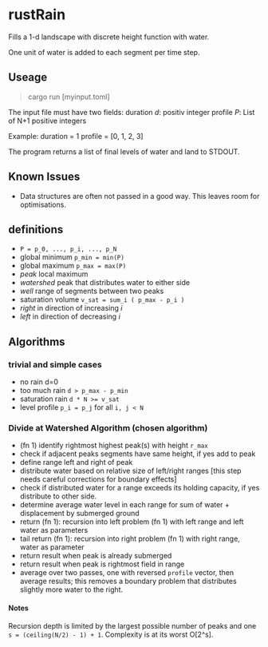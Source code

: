 # rustRain
Fills a 1-d landscape with discrete height function with water.

One unit of water is added to each segment per time step.


## Useage
> cargo run [myinput.toml]

The input file must have two fields:
duration _d_: positiv integer
profile _P_: List of N+1 positive integers

Example:
    duration = 1
    profile = [0, 1, 2, 3]

The program returns a list of final levels of water and land to STDOUT.


## Known Issues
- Data structures are often not passed in a good way. This leaves room for
  optimisations.

## definitions
- `P = p_0, ..., p_i, ..., p_N`
- global minimum `p_min = min(P)`
- global maximum `p_max = max(P)`
- _peak_ local maximum
- _watershed_ peak that distributes water to either side
- _well_ range of segments between two peaks
- saturation volume `v_sat = sum_i ( p_max - p_i )`
- _right_ in direction of increasing _i_
- _left_ in direction of decreasing _i_

## Algorithms

### trivial and simple cases
- no rain d=0
- too much rain `d > p_max - p_min`
- saturation rain `d * N >= v_sat`
- level profile `p_i = p_j` for all `i, j < N`


### Divide at Watershed Algorithm (chosen algorithm)
- (fn 1) identify rightmost highest peak(s) with height `r_max`
- check if adjacent peaks segments have same height, if yes add to peak
- define range left and right of peak
- distribute water based on relative size of left/right ranges [this step
  needs careful corrections for boundary effects]
- check if distributed water for a range exceeds its holding capacity, if yes
  distribute to other side.
- determine average water level in each range for sum of water + displacement by
  submerged ground
- return (fn 1): recursion into left problem (fn 1) with left range and left water as parameters
- tail return (fn 1): recursion into right problem (fn 1) with right range, water as parameter
- return result when peak is already submerged
- return result when peak is rightmost field in range
- average over two passes, one with reversed `profile` vector, then average results;
  this removes a boundary problem that distributes slightly more water to the right.

#### Notes
Recursion depth is limited by the largest possible number of peaks and one
`s = (ceiling(N/2) - 1) + 1`. Complexity is at its worst O[2^s].
